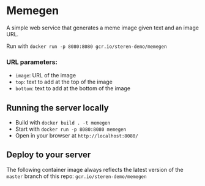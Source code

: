 # Memegen

A simple web service that generates a meme image given text and an image URL. 

Run with `docker run -p 8080:8080 gcr.io/steren-demo/memegen`

### URL parameters:

* `image`: URL of the image
* `top`:  text to add at the top of the image
* `bottom`:  text to add at the bottom of the image

## Running the server locally

* Build with `docker build . -t memegen`
* Start with `docker run -p 8080:8080 memegen`
* Open in your browser at `http://localhost:8080/`

## Deploy to your server

The following container image always reflects the latest version of the `master` branch of this repo: `gcr.io/steren-demo/memegen`